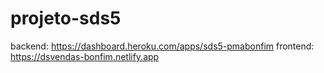 # projeto-sds5

backend: https://dashboard.heroku.com/apps/sds5-pmabonfim
frontend: https://dsvendas-bonfim.netlify.app
